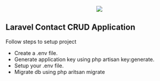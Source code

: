 <p align="center"><img src="https://laravel.com/assets/img/components/logo-laravel.svg"></p>


## Laravel Contact CRUD Application

Follow steps to setup project

- Create a .env file.
- Generate application key using php artisan key:generate.
- Setup your .env file.
- Migrate db using php aritsan migrate
